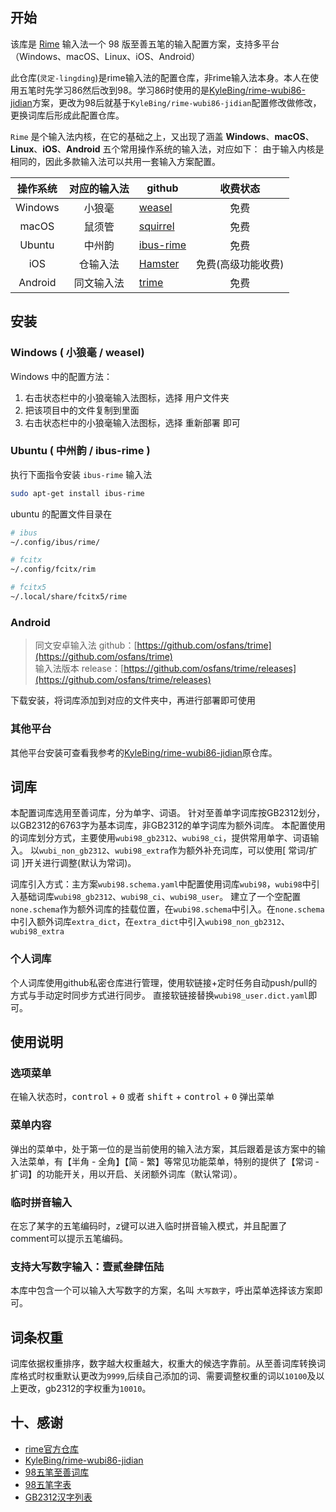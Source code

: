 ## 开始

该库是 [Rime](https://rime.im/) 输入法一个 98 版至善五笔的输入配置方案，支持多平台（Windows、macOS、Linux、iOS、Android）

此仓库(`灵定-lingding`)是rime输入法的配置仓库，非rime输入法本身。本人在使用五笔时先学习86然后改到98。学习86时使用的是[KyleBing/rime-wubi86-jidian](https://github.com/KyleBing/rime-wubi86-jidian)方案，更改为98后就基于`KyleBing/rime-wubi86-jidian`配置修改做修改，更换词库后形成此配置仓库。

`Rime` 是个输入法内核，在它的基础之上，又出现了涵盖 **Windows**、**macOS**、**Linux**、**iOS**、**Android** 五个常用操作系统的输入法，对应如下：
由于输入内核是相同的，因此多款输入法可以共用一套输入方案配置。

|  操作系统   | 对应的输入法 | github                                                                     |    收费状态     |
|:-------:|:------:|----------------------------------------------------------------------------|:-----------:|
| Windows |  小狼毫 | [weasel](https://github.com/rime/weasel)           |     免费      |
|  macOS  |  鼠须管 | [squirrel](https://github.com/rime/squirrel)       |     免费      |
| Ubuntu  |  中州韵 | [ibus-rime](https://github.com/rime/ibus-rime)     |     免费      |
|   iOS   |  仓输入法 | [Hamster](https://github.com/imfuxiao/Hamster) | 免费(高级功能收费)  |
| Android | 同文输入法 | [trime](https://github.com/osfans/trime)         |     免费      |

## 安装

### Windows ( 小狼毫 / weasel)

Windows 中的配置方法：
1. 右击状态栏中的小狼毫输入法图标，选择 <kbd>用户文件夹</kbd>
2. 把该项目中的文件复制到里面
3. 右击状态栏中的小狼毫输入法图标，选择 <kbd>重新部署</kbd> 即可

### Ubuntu ( 中州韵 / ibus-rime )

执行下面指令安装 `ibus-rime` 输入法

```bash
sudo apt-get install ibus-rime
```

ubuntu 的配置文件目录在
```bash
# ibus
~/.config/ibus/rime/

# fcitx
~/.config/fcitx/rim

# fcitx5
~/.local/share/fcitx5/rime
```

### Android
> 同文安卓输入法 github：[https://github.com/osfans/trime](https://github.com/osfans/trime)  
> 输入法版本 release：[https://github.com/osfans/trime/releases](https://github.com/osfans/trime/releases)

下载安装，将词库添加到对应的文件夹中，再进行部署即可使用

### 其他平台

其他平台安装可查看我参考的[KyleBing/rime-wubi86-jidian](https://github.com/KyleBing/rime-wubi86-jidian)原仓库。

## 词库

本配置词库选用至善词库，分为单字、词语。
针对至善单字词库按GB2312划分，以GB2312的6763字为基本词库，非GB2312的单字词库为额外词库。
本配置使用的词库划分方式，主要使用`wubi98_gb2312`、`wubi98_ci`，提供常用单字、词语输入。
以`wubi_non_gb2312`、`wubi98_extra`作为额外补充词库，可以使用[ 常词/扩词 ]开关进行调整(默认为常词)。

词库引入方式：主方案`wubi98.schema.yaml`中配置使用词库`wubi98`，`wubi98`中引入基础词库`wubi98_gb2312`、`wubi98_ci`、`wubi98_user`。
建立了一个空配置`none.schema`作为额外词库的挂载位置，在`wubi98.schema`中引入。在`none.schema`中引入额外词库`extra_dict`，在`extra_dict`中引入`wubi98_non_gb2312`、`wubi98_extra`

### 个人词库

个人词库使用github私密仓库进行管理，使用软链接+定时任务自动push/pull的方式与手动定时同步方式进行同步。
直接软链接替换`wubi98_user.dict.yaml`即可。

## 使用说明

### 选项菜单
在输入状态时，<kbd>control</kbd> + <kbd>0</kbd> 或者 <kbd>shift</kbd> + <kbd>control</kbd> + <kbd>0</kbd> 弹出菜单

### 菜单内容
弹出的菜单中，处于第一位的是当前使用的输入法方案，其后跟着是该方案中的输入法菜单，有【半角 - 全角】【简 - 繁】等常见功能菜单，特别的提供了【常词 - 扩词】的功能开关，用以开启、关闭额外词库（默认常词）。

### 临时拼音输入
在忘了某字的五笔编码时，<kbd>z</kbd>键可以进入临时拼音输入模式，并且配置了comment可以提示五笔编码。

### 支持大写数字输入：壹贰叁肆伍陆
本库中包含一个可以输入大写数字的方案，名叫 `大写数字`，呼出菜单选择该方案即可。

## 词条权重
词库依据权重排序，数字越大权重越大，权重大的候选字靠前。从至善词库转换词库格式时权重默认更改为`9999`,后续自己添加的词、需要调整权重的词以`10100`及以上更改，gb2312的字权重为`10010`。

## 十、感谢

- [rime官方仓库](https://github.com/rime)
- [KyleBing/rime-wubi86-jidian](https://github.com/KyleBing/rime-wubi86-jidian)
- [98五笔至善词库](https://github.com/omgredfog/98wubi)
- [98五笔字表](https://github.com/yanhuacuo/98wubi-tables)
- [GB2312汉字列表](https://github.com/beifeng600/nlp_storeroom)
